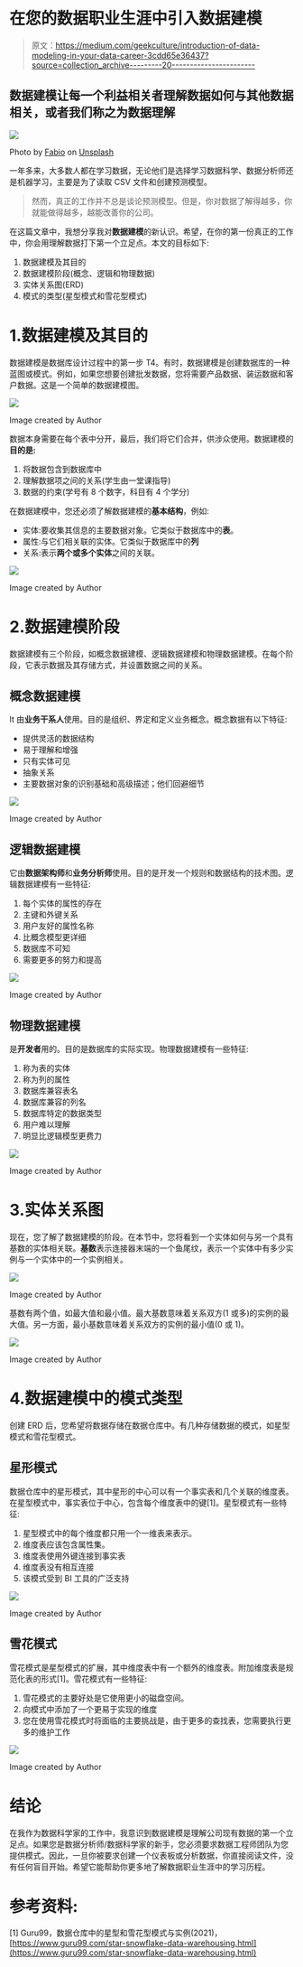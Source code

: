# 在您的数据职业生涯中引入数据建模

> 原文：<https://medium.com/geekculture/introduction-of-data-modeling-in-your-data-career-3cdd65e36437?source=collection_archive---------20----------------------->

## 数据建模让每一个利益相关者理解数据如何与其他数据相关，或者我们称之为**数据理解**

![](img/e37f30d730064dce5e57577a957ed412.png)

Photo by [Fabio](https://unsplash.com/@fabioha) on [Unsplash](https://unsplash.com/photos/oyXis2kALVg)

一年多来，大多数人都在学习数据，无论他们是选择学习数据科学、数据分析师还是机器学习，主要是为了读取 CSV 文件和创建预测模型。

> 然而，真正的工作并不总是谈论预测模型。但是，你对数据了解得越多，你就能做得越多，越能改善你的公司。

在这篇文章中，我想分享我对**数据建模**的新认识。希望，在你的第一份真正的工作中，你会用理解数据打下第一个立足点。本文的目标如下:

1.  数据建模及其目的
2.  数据建模阶段(概念、逻辑和物理数据)
3.  实体关系图(ERD)
4.  模式的类型(星型模式和雪花型模式)

# 1.数据建模及其目的

数据建模是数据库设计过程中的第一步 T4。有时，数据建模是创建数据库的一种蓝图或模式。例如，如果您想要创建批发数据，您将需要产品数据、装运数据和客户数据。这是一个简单的数据建模图。

![](img/015273caf038191325d92bf0136a8ef8.png)

Image created by Author

数据本身需要在每个表中分开，最后，我们将它们合并，供涉众使用。数据建模的**目的是:**

1.  将数据包含到数据库中
2.  理解数据项之间的关系(学生由一堂课指导)
3.  数据的约束(学号有 8 个数字，科目有 4 个学分)

在数据建模中，您还必须了解数据建模的**基本结构**，例如:

*   实体:要收集其信息的主要数据对象。它类似于数据库中的**表**。
*   属性:与它们相关联的实体。它类似于数据库中的**列**
*   关系:表示**两个或多个实体**之间的关联。

![](img/4a7e03876858b009920657a7c115f447.png)

Image created by Author

# 2.数据建模阶段

数据建模有三个阶段，如概念数据建模、逻辑数据建模和物理数据建模。在每个阶段，它表示数据及其存储方式，并设置数据之间的关系。

## **概念数据建模**

It 由**业务干系人**使用。目的是组织、界定和定义业务概念。概念数据有以下特征:

*   提供灵活的数据结构
*   易于理解和增强
*   只有实体可见
*   抽象关系
*   主要数据对象的识别基础和高级描述；他们回避细节

![](img/e2162664f43a91bd81cf0df5e477ac40.png)

Image created by Author

## **逻辑数据建模**

它由**数据架构师**和**业务分析师**使用。目的是开发一个规则和数据结构的技术图。逻辑数据建模有一些特征:

1.  每个实体的属性的存在
2.  主键和外键关系
3.  用户友好的属性名称
4.  比概念模型更详细
5.  数据库不可知
6.  需要更多的努力和提高

![](img/edfb20853398eb6849271297ff06d117.png)

Image created by Author

## 物理数据建模

是**开发者**用的。目的是数据库的实际实现。物理数据建模有一些特征:

1.  称为表的实体
2.  称为列的属性
3.  数据库兼容表名
4.  数据库兼容的列名
5.  数据库特定的数据类型
6.  用户难以理解
7.  明显比逻辑模型更费力

![](img/f7d24258d2033a04f651834e4e921bb4.png)

Image created by Author

# 3.实体关系图

现在，您了解了数据建模的阶段。在本节中，您将看到一个实体如何与另一个具有基数的实体相关联。**基数**表示连接器末端的一个鱼尾纹，表示一个实体中有多少实例与一个实体中的一个实例相关。

![](img/5a78bfeca9f6fa20f5f4817fec5fc198.png)

Image created by Author

基数有两个值，如最大值和最小值。最大基数意味着关系双方(1 或多)的实例的最大值。另一方面，最小基数意味着关系双方的实例的最小值(0 或 1)。

![](img/64891b3f2da6fefc9109b4048150f41b.png)

Image created by Author

# 4.数据建模中的模式类型

创建 ERD 后，您希望将数据存储在数据仓库中。有几种存储数据的模式，如星型模式和雪花型模式。

## **星形模式**

数据仓库中的星形模式，其中星形的中心可以有一个事实表和几个关联的维度表。在星型模式中，事实表位于中心，包含每个维度表中的键[1]。星型模式有一些特征:

1.  星型模式中的每个维度都只用一个一维表来表示。
2.  维度表应该包含属性集。
3.  维度表使用外键连接到事实表
4.  维度表没有相互连接
5.  该模式受到 BI 工具的广泛支持

![](img/5d9d609cab8d9170a7b564f66b0f3045.png)

Image created by Author

## 雪花模式

雪花模式是星型模式的扩展，其中维度表中有一个额外的维度表。附加维度表是规范化表的形式[1]。雪花模式有一些特征:

1.  雪花模式的主要好处是它使用更小的磁盘空间。
2.  向模式中添加了一个更易于实现的维度
3.  您在使用雪花模式时将面临的主要挑战是，由于更多的查找表，您需要执行更多的维护工作

![](img/1292696cc42630caff94b07679aff10f.png)

Image created by Author

# 结论

在我作为数据科学家的工作中，我意识到数据建模是理解公司现有数据的第一个立足点。如果您是数据分析师/数据科学家的新手，您必须要求数据工程师团队为您提供模式。因此，一旦你被要求创建一个仪表板或分析数据，你直接阅读文件，没有任何盲目开始。希望它能帮助你更多地了解数据职业生涯中的学习历程。

# 参考资料:

[1] Guru99，数据仓库中的星型和雪花型模式与实例(2021)，[https://www.guru99.com/star-snowflake-data-warehousing.html](https://www.guru99.com/star-snowflake-data-warehousing.html)